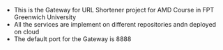 - This is the Gateway for URL Shortener project for AMD Course in FPT Greenwich University
- All the services are implement on different repositories andn deployed on cloud
- The default port for the Gateway is 8888